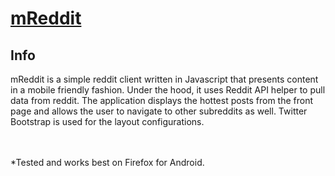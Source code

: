 <a href="http://stcode09.github.io/safepass/" >mReddit</a>
=======

<h2> Info </h2>
mReddit is a simple reddit client written in Javascript that presents content in a mobile friendly fashion. Under the hood, it uses Reddit API helper to pull data from reddit. The application displays the hottest posts from the front page and allows the user to navigate to other subreddits as well. Twitter Bootstrap is used for the layout configurations.

<br>
<br>
<br>

*Tested and works best on Firefox for Android. 
